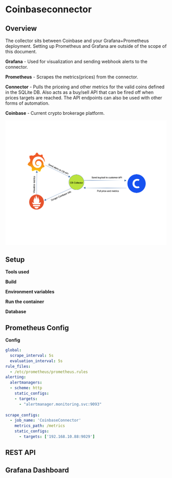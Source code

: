# Coinbaseconnector

## Overview

The collector sits between Coinbase and your Grafana+Prometheus deployment. Setting up Prometheus and Grafana are outside of the scope of this document. 

**Grafana** - Used for visualization and sending webhook alerts to the connector.

**Prometheus** - Scrapes the metrics(prices) from the connector.

**Connector** - Pulls the priceing and other metrics for the valid coins defined in the SQLite DB. Also acts as a buy/sell API that can be fired off when prices targets are reached. The API endpoints can also be used with other forms of automation.

**Coinbase** - Current crypto brokerage platform.

<img src="./Images/connector.png">

## Setup

**Tools used**

**Build**

**Environment variables**

**Run the container**

**Database**


## Prometheus Config

**Config**

```yaml
global:
  scrape_interval: 5s
  evaluation_interval: 5s
rule_files:
  - /etc/prometheus/prometheus.rules
alerting:
  alertmanagers:
  - scheme: http
    static_configs:
    - targets:
      - "alertmanager.monitoring.svc:9093"

scrape_configs:
  - job_name: 'CoinbaseConnector'
    metrics_path: /metrics
    static_configs:
      - targets: ['192.168.10.88:9029']
```

## REST API

## Grafana Dashboard